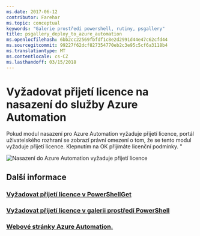 ```yaml
---
ms.date: 2017-06-12
contributor: Farehar
ms.topic: conceptual
keywords: "Galerie prostředí powershell, rutiny, psgallery"
title: psgallery_deploy_to_azure_automation
ms.openlocfilehash: 6bb2cc22569fbfdf1c8e2d2991d44e47c62cfd44
ms.sourcegitcommit: 99227f62dcf827354770eb2c3e95c5cf6a3118b4
ms.translationtype: MT
ms.contentlocale: cs-CZ
ms.lasthandoff: 03/15/2018
---
```

<a name="require-license-acceptance-on-deploy-to-azure-automation"></a>Vyžadovat přijetí licence na nasazení do služby Azure Automation
===========================

Pokud modul nasazení pro Azure Automation vyžaduje přijetí licence, portál uživatelského rozhraní se zobrazí právní omezení o tom, že se tento modul vyžaduje přijetí licence. Klepnutím na OK přijímáte licenční podmínky. "


![Nasazení do Azure Automation vyžaduje přijetí licence](Images/DeployToAzureAutomationRequireLicenseAcceptanceDisclaimer.png)


## <a name="more-details"></a>Další informace
### <a name="require-license-acceptance-in-powershellgetpsgetmodulerequirelicenseacceptancemd"></a>[Vyžadovat přijetí licence v PowerShellGet](../psget/module/RequireLicenseAcceptance.md)
### <a name="require-license-acceptance-in-powershell-gallerypsgalleryrequireslicenseacceptancemd"></a>[Vyžadovat přijetí licence v galerii prostředí PowerShell](psgallery_requires_license_acceptance.md)
### <a name="azure-automation-websitehttpazuremicrosoftcomservicesautomation"></a>[Webové stránky Azure Automation.](http://azure.microsoft.com/services/automation/)

